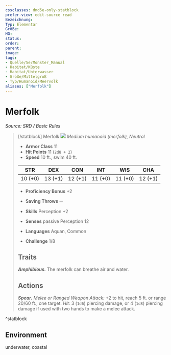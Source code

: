 ```yaml
---
cssclasses: dnd5e-only-statblock
prefer-view: edit-source read
Bezeichnung: 
Typ: Elementar
Größe: 
HG: 
status:
order:
parent:
image: 
tags:
- Quelle/5e/Monster_Manual
- Habitat/Küste
- Habitat/Unterwasser
- Größe/Mittelgroß
- Typ/Humanoid/Meervolk
aliases: ["Merfolk"]
---
```

# Merfolk
*Source: SRD / Basic Rules*  

> [!statblock] Merfolk
> ![](compendium/bestiary/humanoid/token/merfolk.png#token)
> *Medium humanoid (merfolk), Neutral*
> 
> - **Armor Class** 11 
> - **Hit Points** 11 (`2d8 + 2`)
> - **Speed** 10 ft., swim 40 ft.
> 
> |STR|DEX|CON|INT|WIS|CHA|
> |:---:|:---:|:---:|:---:|:---:|:---:|
> |10 (+0)|13 (+1)|12 (+1)|11 (+0)|11 (+0)|12 (+1)|
> 
> - **Proficiency Bonus** +2
> - **Saving Throws** ⏤
> - **Skills** Perception +2
> - **Senses** passive Perception 12
> 
> - **Languages** Aquan, Common
> - **Challenge** 1/8
> 
> ## Traits
> 
> ***Amphibious.*** The merfolk can breathe air and water.
> 
> ## Actions
> 
> ***Spear.*** *Melee or Ranged Weapon Attack:* +2 to hit, reach 5 ft. or range 20/60 ft., one target. *Hit:* 3 (`1d6`) piercing damage, or 4 (`1d8`) piercing damage if used with two hands to make a melee attack.

^statblock

## Environment

underwater, coastal